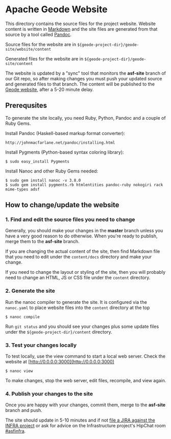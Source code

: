 # Apache Geode Website

This directory contains the source files for the project website. Website content is written in [Markdown](https://help.github.com/articles/markdown-basics) and the site files are generated from that source by a tool called [Pandoc](http://johnmacfarlane.net/pandoc).

Source files for the website are in ``${geode-project-dir}/geode-site/website/content``

Generated files for the website are in ``${geode-project-dir}/geode-site/content``

The website is updated by a "sync" tool that monitors the __asf-site__ branch of our Git repo, so after making changes you must push your updated source and generated files to that branch. The content will be published to the [Geode website](http://geode.incubator.apache.org), after a 5-20 minute delay.

## Prerequsites

To generate the site locally, you need Ruby, Python, Pandoc and a couple of Ruby Gems.

Install Pandoc (Haskell-based markup format converter):

    http://johnmacfarlane.net/pandoc/installing.html

Install Pygments (Python-based syntax coloring library):

    $ sudo easy_install Pygments

Install Nanoc and other Ruby Gems needed:

    $ sudo gem install nanoc -v 3.8.0
    $ sudo gem install pygments.rb htmlentities pandoc-ruby nokogiri rack mime-types adsf

## How to change/update the website

### 1. Find and edit the source files you need to change

Generally, you should make your changes in the __master__ branch unless you have a very good reason to do otherwise. When you're ready to publish, merge them to the __asf-site__ branch.

If you are changing the actual content of the site, then find Markdown file that you need to edit under the ``content/docs`` directory and make your change.

If you need to change the layout or styling of the site, then you will probably need to change an HTML, JS or CSS file under the ``content`` directory.

### 2. Generate the site

Run the nanoc compiler to generate the site. It is configured via the ``nanoc.yaml`` to place website files into the ``content`` directory at the top

    $ nanoc compile

Run ``git status`` and you should see your changes plus some update files under the ``${geode-project-dir}/content`` directory.

### 3. Test your changes locally

To test locally, use the view command to start a local web server. Check the website at [http://0.0.0.0:3000](http://0.0.0.0:3000)

    $ nanoc view

To make changes, stop the web server, edit files, recompile, and view again.

### 4. Publish your changes to the site    

Once you are happy with your changes, commit them, merge to the __asf-site__ branch and push.

The site should update in 5-10 minutes and if not [file a JIRA against the INFRA project](https://issues.apache.org/jira/browse/INFRA) or ask for advice on the Infrastructure project's HipChat room [#asfinfra](https://www.hipchat.com/g4P84gemn).
